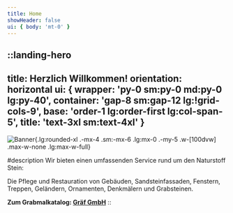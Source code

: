 ```yaml
---
title: Home
showHeader: false
ui: { body: 'mt-0' }
---
```


::landing-hero
---
title: Herzlich Willkommen!
orientation: horizontal
ui: { wrapper: 'py-0 sm:py-0 md:py-0 lg:py-40', container: 'gap-8 sm:gap-12 lg:!grid-cols-9', base: 'order-1 lg:order-first lg:col-span-5', title: 'text-3xl sm:text-4xl' }
---

<div class="lg:col-span-4">

![Banner](/images/banner.webp){.lg:rounded-xl .-mx-4 .sm:-mx-6 .lg:mx-0 .-my-5 .w-[100dvw] .max-w-none .lg:max-w-full}

</div>

#description
Wir bieten einen umfassenden Service rund um den Naturstoff Stein:

Die Pflege und Restauration von Gebäuden, Sandsteinfassaden, Fenstern, Treppen, Geländern, Ornamenten, Denkmälern und Grabsteinen.

**Zum Grabmalkatalog: [Gräf GmbH](https://www.graef-granit.de/content/produkte)**
::
